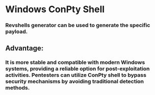 # Windows ConPty Shell

### Revshells generator can be used to generate the specific payload.

## Advantage: 

### It is more stable and compatible with modern Windows systems, providing a reliable option for post-exploitation activities. Pentesters can utilize ConPty shell to bypass security mechanisms by avoiding traditional detection methods.
